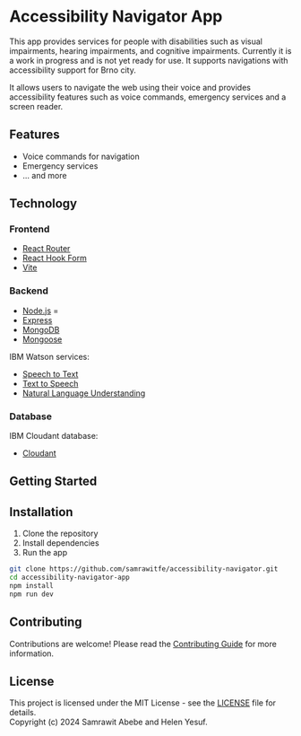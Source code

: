 # Accessibility Navigator App

This app provides services for people with disabilities such as visual impairments, hearing impairments, and cognitive impairments.
Currently it is a work in progress and is not yet ready for use. It supports navigations with accessibility support for Brno city.

It allows users to navigate the web using their voice and provides accessibility features such as voice commands, emergency services and a screen reader.

## Features

- Voice commands for navigation
- Emergency services
- ... and more

## Technology

### Frontend

- [React Router](https://reactrouter.com/)
- [React Hook Form](https://react-hook-form.com/)
- [Vite](https://vitejs.dev/)

### Backend

- [Node.js](https://nodejs.org/) =
- [Express](https://expressjs.com/)
- [MongoDB](https://www.mongodb.com/)
- [Mongoose](https://mongoosejs.com/)

IBM Watson services:

- [Speech to Text](https://cloud.ibm.com/catalog/services/speech-to-text)
- [Text to Speech](https://cloud.ibm.com/catalog/services/text-to-speech)
- [Natural Language Understanding](https://cloud.ibm.com/catalog/services/natural-language-understanding)

### Database

IBM Cloudant database:

- [Cloudant](https://cloud.ibm.com/catalog/services/cloudant-nosql-db)

## Getting Started

## Installation

1. Clone the repository
2. Install dependencies
3. Run the app

```bash
git clone https://github.com/samrawitfe/accessibility-navigator.git
cd accessibility-navigator-app
npm install
npm run dev
```

## Contributing

Contributions are welcome! Please read the [Contributing Guide](CONTRIBUTING.md) for more information.

## License

This project is licensed under the MIT License - see the [LICENSE](LICENSE) file for details.  
Copyright (c) 2024 Samrawit Abebe and Helen Yesuf.
